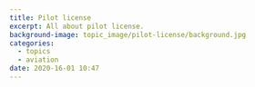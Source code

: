 ```yaml
---
title: Pilot license
excerpt: All about pilot license.
background-image: topic_image/pilot-license/background.jpg
categories:
  - topics
  - aviation
date: 2020-16-01 10:47
---
```


